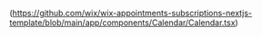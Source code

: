 (https://github.com/wix/wix-appointments-subscriptions-nextjs-template/blob/main/app/components/Calendar/Calendar.tsx)